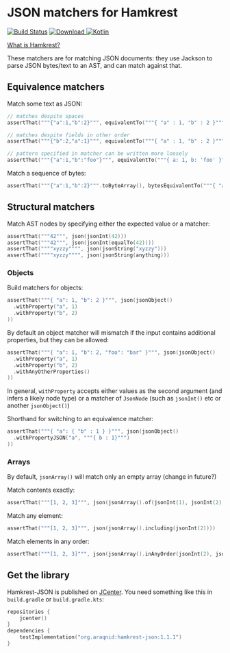 JSON matchers for Hamkrest
==========================

[ ![Build Status](https://travis-ci.org/araqnid/hamkrest-json.svg?branch=master)](https://travis-ci.org/araqnid/hamkrest-json) [ ![Download](https://api.bintray.com/packages/araqnid/maven/hamkrest-json/images/download.svg) ](https://bintray.com/araqnid/maven/hamkrest-json/_latestVersion) [ ![Kotlin](https://img.shields.io/badge/kotlin-1.3.61-blue.svg)](http://kotlinlang.org)

[What is Hamkrest?](https://github.com/npryce/hamkrest)

These matchers are for matching JSON documents: they use Jackson to parse JSON bytes/text to an
AST, and can match against that.

Equivalence matchers
--------------------

Match some text as JSON:

```kotlin
// matches despite spaces
assertThat("""{"a":1,"b":2}""", equivalentTo("""{ "a" : 1, "b" : 2 }"""))
```

```kotlin
// matches despite fields in other order
assertThat("""{"b":2,"a":1}""", equivalentTo("""{ "a" : 1, "b" : 2 }"""))
```

```kotlin
// pattern specified in matcher can be written more loosely
assertThat("""{"a":1,"b":"foo"}""", equivalentTo("""{ a: 1, b: 'foo' }"""))
```

Match a sequence of bytes:

```kotlin
assertThat("""{"a":1,"b":2}""".toByteArray(), bytesEquivalentTo("""{ "a" : 1, "b" : 2 }"""))
```

Structural matchers
-------------------

Match AST nodes by specifying either the expected value or a matcher:

```kotlin
assertThat("""42""", json(jsonInt(42)))
assertThat("""42""", json(jsonInt(equalTo(42))))
assertThat(""""xyzzy"""", json(jsonString("xyzzy")))
assertThat(""""xyzzy"""", json(jsonString(anything)))
```

### Objects

Build matchers for objects:

```kotlin
assertThat("""{ "a": 1, "b": 2 }""", json(jsonObject()
  .withProperty("a", 1)
  .withProperty("b", 2)
))
```

By default an object matcher will mismatch if the input contains additional properties, but
they can be allowed:

```kotlin
assertThat("""{ "a": 1, "b": 2, "foo": "bar" }""", json(jsonObject()
  .withProperty("a", 1)
  .withProperty("b", 2)
  .withAnyOtherProperties()
))
```

In general, `withProperty` accepts either values as the second argument (and infers a
likely node type) or a matcher of `JsonNode` (such as `jsonInt()` etc or another `jsonObject()`)

Shorthand for switching to an equivalence matcher:

```kotlin
assertThat("""{ "a": { "b" : 1 } }""", json(jsonObject()
  .withPropertyJSON("a", """{ b : 1}""")
))
```

### Arrays

By default, `jsonArray()` will match only an empty array (change in future?)

Match contents exactly:

```kotlin
assertThat("""[1, 2, 3]""", json(jsonArray().of(jsonInt(1), jsonInt(2), jsonInt(3))))
```

Match any element:

```kotlin
assertThat("""[1, 2, 3]""", json(jsonArray().including(jsonInt(2))))
```

Match elements in any order:

```kotlin
assertThat("""[1, 2, 3]""", json(jsonArray().inAnyOrder(jsonInt(2), jsonInt(1), jsonInt(3))))
```


Get the library
---------------

Hamkrest-JSON is published on [JCenter](https://bintray.com/bintray/jcenter). You need something like this in
`build.gradle` or `build.gradle.kts`:

```kotlin
repositories {
    jcenter()
}
dependencies {
    testImplementation("org.araqnid:hamkrest-json:1.1.1")
}
```
